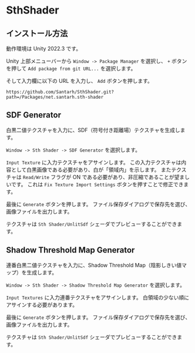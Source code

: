 # SthShader

## インストール方法
動作環境は Unity 2022.3 です。

Unity 上部メニューバーから `Window -> Package Manager` を選択し、 `+` ボタンを押して `Add package from git URL...` を選択します。

そして入力欄に以下の URL を入力し、 `Add` ボタンを押します。

```
https://github.com/Santarh/SthShader.git?path=/Packages/net.santarh.sth-shader
```

## SDF Generator
白黒二値テクスチャを入力に、SDF（符号付き距離場）テクスチャを生成します。

`Window -> Sth Shader -> SDF Generator` を選択します。

`Input Texture` に入力テクスチャをアサインします。
この入力テクスチャは内容として白黒画像である必要があり、白が「領域内」を示します。
またテクスチャは `Read/Write` フラグが ON である必要があり、非圧縮であることが望ましいです。
これは `Fix Texture Import Settings` ボタンを押すことで修正できます。

最後に `Generate` ボタンを押します。
ファイル保存ダイアログで保存先を選び、画像ファイルを出力します。

テクスチャは `Sth Shader/UnlitSdf` シェーダでプレビューすることができます。

## Shadow Threshold Map Generator
連番白黒二値テクスチャを入力に、Shadow Threshold Map（陰影しきい値マップ）を生成します。

`Window -> Sth Shader -> Shadow Threshold Map Generator` を選択します。

`Input Textures` に入力連番テクスチャをアサインします。
白領域の少ない順にアサインする必要があります。


最後に `Generate` ボタンを押します。
ファイル保存ダイアログで保存先を選び、画像ファイルを出力します。

テクスチャは `Sth Shader/UnlitSdf` シェーダでプレビューすることができます。
